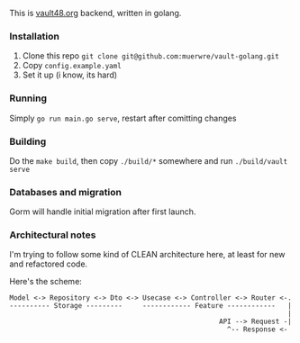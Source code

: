 This is [vault48.org](https://vault48.org) backend, written in golang.

### Installation
1. Clone this repo `git clone git@github.com:muerwre/vault-golang.git`
2. Copy `config.example.yaml`  
3. Set it up (i know, its hard)

### Running
Simply `go run main.go serve`, restart after comitting changes

### Building
Do the `make build`, then copy `./build/*` somewhere and run 
`./build/vault serve`

### Databases and migration
Gorm will handle initial migration after first launch.

### Architectural notes
I'm trying to follow some kind of CLEAN architecture here, at least for 
new and refactored code.

Here's the scheme:
```text
Model <-> Repository <-> Dto <-> Usecase <-> Controller <-> Router <-.
---------- Storage ---------     ------------ Feature ------------   |
                                                                     |
                                                    API --> Request -|
                                                      ^-- Response <-                                                         
```
